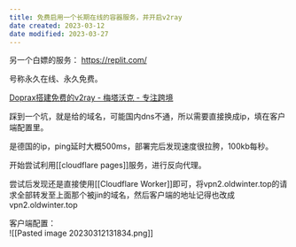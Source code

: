 ```yaml
---
title: 免费启用一个长期在线的容器服务，并开启v2ray
date created: 2023-03-12
date modified: 2023-03-27
---
```


另一个白嫖的服务： https://replit.com/

号称永久在线、永久免费。

[Doprax搭建免费的v2ray - 梅塔沃克 - 专注跨境](https://iweec.com/705.html)

踩到一个坑，就是给的域名，可能国内dns不通，所以需要直接换成ip，填在客户端配置里。

是德国的ip，ping延时大概500ms，部署完后发现速度很拉胯，100kb每秒。

开始尝试利用[[cloudflare pages]]服务，进行反向代理。

尝试后发现还是直接使用[[Cloudflare Worker]]即可，将vpn2.oldwinter.top的请求全部转发至上面那个被jin的域名，然后客户端的地址记得也改成vpn2.oldwinter.top

客户端配置：  
![[Pasted image 20230312131834.png]]
